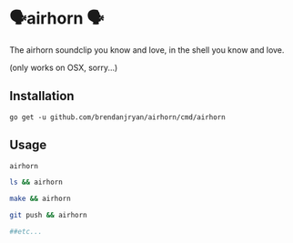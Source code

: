 # 🗣airhorn 🗣

The airhorn soundclip you know and love, in the shell you know and love.

(only works on OSX, sorry...)

## Installation

`go get -u github.com/brendanjryan/airhorn/cmd/airhorn`

## Usage

```bash
airhorn

ls && airhorn

make && airhorn

git push && airhorn

##etc...
```
